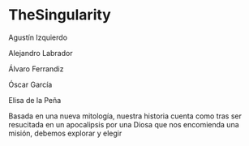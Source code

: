 # TheSingularity

Agustín Izquierdo

Alejandro Labrador

Álvaro Ferrandiz

Óscar García

Elisa de la Peña 

Basada en una nueva mitología, nuestra historia cuenta como tras ser resucitada en un apocalipsis por una Diosa que nos encomienda una misión,
debemos explorar y elegir 
